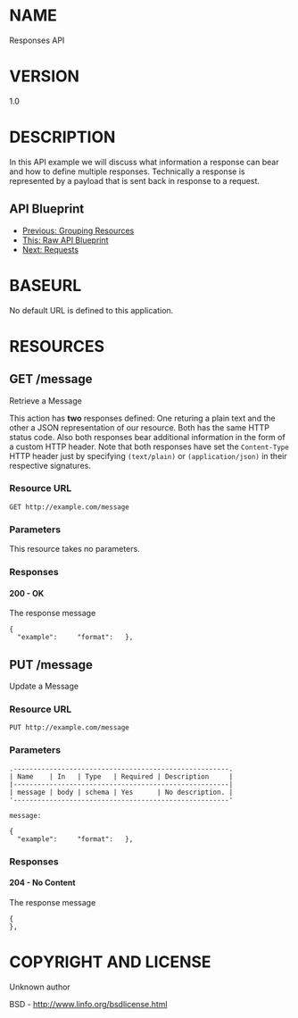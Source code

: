 # NAME

Responses API

# VERSION

1.0

# DESCRIPTION

In this API example we will discuss what information a response can bear and how to define multiple responses. Technically a response is represented by a payload that is sent back in response to a request.

## API Blueprint
+ [Previous: Grouping Resources](04.%20Grouping%20Resources.md)
+ [This: Raw API Blueprint](https://raw.github.com/apiaryio/api-blueprint/master/examples/05.%20Responses.md)
+ [Next: Requests](06.%20Requests.md)

# BASEURL

No default URL is defined to this application.

# RESOURCES

## GET /message

Retrieve a Message

This action has **two** responses defined: One returing a plain text and the other a JSON representation of our resource. Both has the same HTTP status code. Also both responses bear additional information in the form of a custom HTTP header. Note that both responses have set the `Content-Type` HTTP header just by specifying `(text/plain)` or `(application/json)` in their respective signatures.

### Resource URL

    GET http://example.com/message

### Parameters

This resource takes no parameters.

### Responses

#### 200 - OK

The response message

    {
      "example":     "format":   },

## PUT /message

Update a Message

### Resource URL

    PUT http://example.com/message

### Parameters

    .------------------------------------------------------.
    | Name    | In   | Type   | Required | Description     |
    |------------------------------------------------------|
    | message | body | schema | Yes      | No description. |
    '------------------------------------------------------'

    message:

    {
      "example":     "format":   },

### Responses

#### 204 - No Content

The response message

    {
    },

# COPYRIGHT AND LICENSE

Unknown author

BSD - http://www.linfo.org/bsdlicense.html
